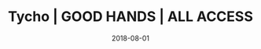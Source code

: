 ---
layout: all-access-gallery
bodybg: dark
title: Tycho | GOOD HANDS | ALL ACCESS
description: >-
  Amrit is a photographer and filmmaker that helps brands connect with their audiences through visual storytelling. His work ranges from nightlife to studio to lifestyle and travel.
author_name: Amrit Singh
gallery_title: Teen Cancer Fundraiser
date_location: Pacific Pallisades, California
hero: /assets/all-access/ash-edmonds/teen-cancer-fundraiser/8.jpg
date: 2018-08-01
images:
  - url: /assets/all-access/ash-edmonds/teen-cancer-fundraiser/2.jpg
  - url: /assets/all-access/ash-edmonds/teen-cancer-fundraiser/1.jpg
    column: half
  - url: /assets/all-access/ash-edmonds/teen-cancer-fundraiser/3.jpg
    column: half
  - url: /assets/all-access/ash-edmonds/teen-cancer-fundraiser/5.jpg
  - url: /assets/all-access/ash-edmonds/teen-cancer-fundraiser/6.jpg
  - url: /assets/all-access/ash-edmonds/teen-cancer-fundraiser/7.jpg
    column: half
  - url: /assets/all-access/ash-edmonds/teen-cancer-fundraiser/8.jpg
    column: half
  - url: /assets/all-access/ash-edmonds/teen-cancer-fundraiser/10.jpg
  - url: /assets/all-access/ash-edmonds/teen-cancer-fundraiser/11.jpg
  - url: /assets/all-access/ash-edmonds/teen-cancer-fundraiser/12.jpg
  - url: /assets/all-access/ash-edmonds/teen-cancer-fundraiser/13.jpg
---